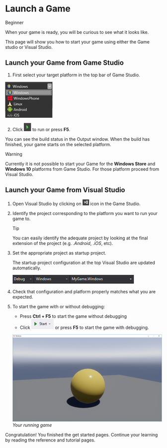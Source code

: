 # Launch a Game

<span class="label label-doc-level">Beginner</span>

When your game is ready, you will be curious to see what it looks like. 

This page will show you how to start your game using either the Game studio or Visual Studio.

## Launch your Game from Game Studio

  1. First select your target platform in the top bar of Game Studio.

  ![Platform selection](media/launch-your-game-game-studio-profiles.png)

  2. Click ![Play](media/launch-your-game-play-icon.png) to run or press **F5**.

  You can see the build status in the Output window. 
  When the build has finished, your game starts on the selected platform.

> [!WARNING]
> Currently it is not possible to start your Game for the **Windows Store** and **Windows 10** platforms from Game Studio.
> For those platform proceed from Visual Studio.

## Launch your Game from Visual Studio

1. Open Visual Studio by clicking on ![IDE](media/launch-your-game-ide-icon.png) icon in the Game Studio.

2. Identify the project corresponding to the platform you want to run your game to.

   > [!TIP]
   > You can easily identify the adequate project by looking at the final extension of the project (e.g. *.Android*, *.iOS*, etc).
   
3. Set the appropriate project as startup project.
   
   The startup project configuration at the top Visual Studio are updated automatically. 
      
	![Select build profile Visual Studio](media/launch-your-game-visual-studio-profiles.png)
   
4. Check that configuration and platform properly matches what you are expected.
  
5. To start the game with or without debugging:
   * Press **Ctrl + F5** to start the game without debugging
   * Click ![Start button](media/launch-your-game-start-button.png) or press **F5** to start the game with debugging.

   ![MyGame running](media/launch-your-game-mygame-running.png)
   _Your running game_
   
Congratulation! You finished the get started pages. Continue your learning by reading the reference and tutorial pages.